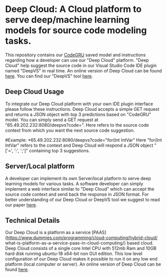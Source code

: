 # Deep Cloud: A Cloud platform to serve deep/machine learning models for source code modeling tasks.

This repository contains our [CodeGRU](arxive.org) saved model and instructions regarding how a developer can use our "Deep Cloud" platform. "Deep Cloud" help suggest the source code in our Visual Studio Code IDE plugin named "DeepVS" in real time. An online version of Deep Cloud can be found [here](http://104.194.70.175/). You can find our "DeepVS" tool [here]( https://github.com/yaxirhuxxain/DeepVS).

## Deep Cloud Usage
To integrate our Deep Cloud platform with your own IDE plugin interface please follow these instructions. Deep Cloud accepts a simple GET request and returns a JSON object with top 3 predictions based on "CodeGRU" model. You can simply send a GET request at "65.49.202.232:8080/deepvs?code=<your-code>". Here <your-code> refers to the source code context from which you want the next source code suggestion. 

#Example: 
*65.49.202.232:8080/deepvs?code="for(Int IntVar" 
Here "for(Int IntVar" refers to the context and Deep Cloud will respond a JSON object "['=', ':', ';']" containing top 3 suggestions.

## Server/Local platform
A developer can implement its own Server/local platform to serve deep learning models for various tasks. A software developer can simply implement a web interface similar to "Deep Cloud" which can accept the source code context and send back the response in JSON format. For better understanding of our Deep Cloud or DeepVS tool we suggest to read our paper [here](arxive.org).

## Technical Details
Our Deep Cloud is a platform as a service [PAAS](https://www.dummies.com/programming/cloud-computing/hybrid-cloud/
what-is-platform-as-a-service-paas-in-cloud-computing/) based cloud. Deep Cloud consists of a single core Intel CPU with 512mb Ram and 10GB hard disk running ubuntu-18 x64-bit non GUI edition. This low level configuration of our Deep Cloud makes it possible to run it on any low end platform (local computer or server). An online version of Deep Cloud can be found [here](http://104.194.70.175/).

